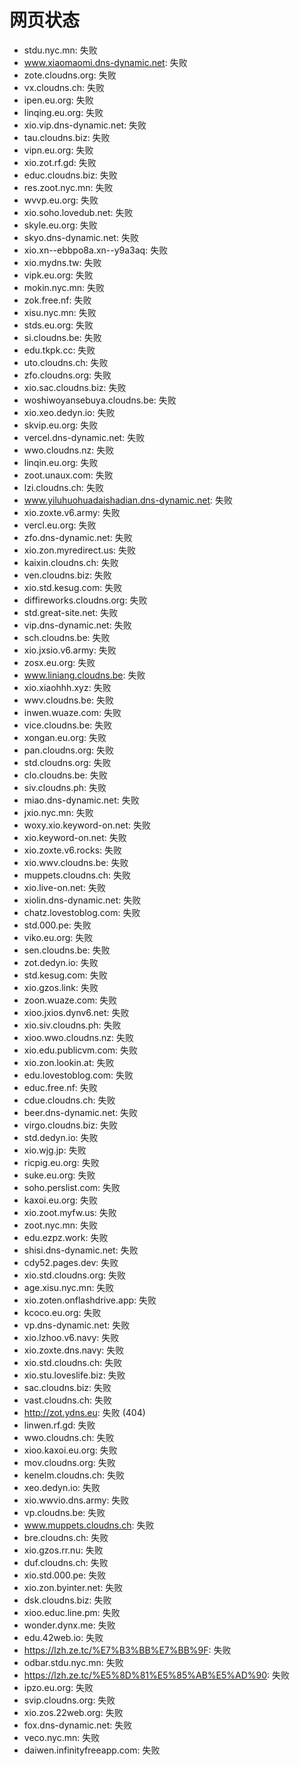 # 网页状态
- stdu.nyc.mn: 失败
- www.xiaomaomi.dns-dynamic.net: 失败
- zote.cloudns.org: 失败
- vx.cloudns.ch: 失败
- ipen.eu.org: 失败
- linqing.eu.org: 失败
- xio.vip.dns-dynamic.net: 失败
- tau.cloudns.biz: 失败
- vipn.eu.org: 失败
- xio.zot.rf.gd: 失败
- educ.cloudns.biz: 失败
- res.zoot.nyc.mn: 失败
- wvvp.eu.org: 失败
- xio.soho.lovedub.net: 失败
- skyle.eu.org: 失败
- skyo.dns-dynamic.net: 失败
- xio.xn--ebbpo8a.xn--y9a3aq: 失败
- xio.mydns.tw: 失败
- vipk.eu.org: 失败
- mokin.nyc.mn: 失败
- zok.free.nf: 失败
- xisu.nyc.mn: 失败
- stds.eu.org: 失败
- si.cloudns.be: 失败
- edu.tkpk.cc: 失败
- uto.cloudns.ch: 失败
- zfo.cloudns.org: 失败
- xio.sac.cloudns.biz: 失败
- woshiwoyansebuya.cloudns.be: 失败
- xio.xeo.dedyn.io: 失败
- skvip.eu.org: 失败
- vercel.dns-dynamic.net: 失败
- wwo.cloudns.nz: 失败
- linqin.eu.org: 失败
- zoot.unaux.com: 失败
- lzi.cloudns.ch: 失败
- www.yiluhuohuadaishadian.dns-dynamic.net: 失败
- xio.zoxte.v6.army: 失败
- vercl.eu.org: 失败
- zfo.dns-dynamic.net: 失败
- xio.zon.myredirect.us: 失败
- kaixin.cloudns.ch: 失败
- ven.cloudns.biz: 失败
- xio.std.kesug.com: 失败
- diffireworks.cloudns.org: 失败
- std.great-site.net: 失败
- vip.dns-dynamic.net: 失败
- sch.cloudns.be: 失败
- xio.jxsio.v6.army: 失败
- zosx.eu.org: 失败
- www.liniang.cloudns.be: 失败
- xio.xiaohhh.xyz: 失败
- wwv.cloudns.be: 失败
- inwen.wuaze.com: 失败
- vice.cloudns.be: 失败
- xongan.eu.org: 失败
- pan.cloudns.org: 失败
- std.cloudns.org: 失败
- clo.cloudns.be: 失败
- siv.cloudns.ph: 失败
- miao.dns-dynamic.net: 失败
- jxio.nyc.mn: 失败
- woxy.xio.keyword-on.net: 失败
- xio.keyword-on.net: 失败
- xio.zoxte.v6.rocks: 失败
- xio.wwv.cloudns.be: 失败
- muppets.cloudns.ch: 失败
- xio.live-on.net: 失败
- xiolin.dns-dynamic.net: 失败
- chatz.lovestoblog.com: 失败
- std.000.pe: 失败
- viko.eu.org: 失败
- sen.cloudns.be: 失败
- zot.dedyn.io: 失败
- std.kesug.com: 失败
- xio.gzos.link: 失败
- zoon.wuaze.com: 失败
- xioo.jxios.dynv6.net: 失败
- xio.siv.cloudns.ph: 失败
- xioo.wwo.cloudns.nz: 失败
- xio.edu.publicvm.com: 失败
- xio.zon.lookin.at: 失败
- edu.lovestoblog.com: 失败
- educ.free.nf: 失败
- cdue.cloudns.ch: 失败
- beer.dns-dynamic.net: 失败
- virgo.cloudns.biz: 失败
- std.dedyn.io: 失败
- xio.wjg.jp: 失败
- ricpig.eu.org: 失败
- suke.eu.org: 失败
- soho.perslist.com: 失败
- kaxoi.eu.org: 失败
- xio.zoot.myfw.us: 失败
- zoot.nyc.mn: 失败
- edu.ezpz.work: 失败
- shisi.dns-dynamic.net: 失败
- cdy52.pages.dev: 失败
- xio.std.cloudns.org: 失败
- age.xisu.nyc.mn: 失败
- xio.zoten.onflashdrive.app: 失败
- kcoco.eu.org: 失败
- vp.dns-dynamic.net: 失败
- xio.lzhoo.v6.navy: 失败
- xio.zoxte.dns.navy: 失败
- xio.std.cloudns.ch: 失败
- xio.stu.loveslife.biz: 失败
- sac.cloudns.biz: 失败
- vast.cloudns.ch: 失败
- http://zot.ydns.eu: 失败 (404)
- linwen.rf.gd: 失败
- wwo.cloudns.ch: 失败
- xioo.kaxoi.eu.org: 失败
- mov.cloudns.org: 失败
- kenelm.cloudns.ch: 失败
- xeo.dedyn.io: 失败
- xio.wwvio.dns.army: 失败
- vp.cloudns.be: 失败
- www.muppets.cloudns.ch: 失败
- bre.cloudns.ch: 失败
- xio.gzos.rr.nu: 失败
- duf.cloudns.ch: 失败
- xio.std.000.pe: 失败
- xio.zon.byinter.net: 失败
- dsk.cloudns.biz: 失败
- xioo.educ.line.pm: 失败
- wonder.dynx.me: 失败
- edu.42web.io: 失败
- https://lzh.ze.tc/%E7%B3%BB%E7%BB%9F: 失败
- odbar.stdu.nyc.mn: 失败
- https://lzh.ze.tc/%E5%8D%81%E5%85%AB%E5%AD%90: 失败
- ipzo.eu.org: 失败
- svip.cloudns.org: 失败
- xio.zos.22web.org: 失败
- fox.dns-dynamic.net: 失败
- veco.nyc.mn: 失败
- daiwen.infinityfreeapp.com: 失败
